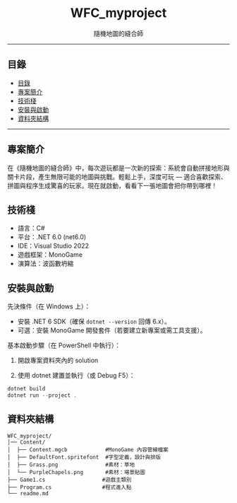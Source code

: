 <div align="center">
  <h1>WFC_myproject</h1>
  <p>隨機地圖的縫合師</p>
</div>

---
## 目錄
- [目錄](#目錄)
- [專案簡介](#專案簡介)
- [技術棧](#技術棧)
- [安裝與啟動](#安裝與啟動)
- [資料夾結構](#資料夾結構)

---

## 專案簡介

在《隨機地圖的縫合師》中，每次遊玩都是一次新的探索：系統會自動拼接地形與關卡片段，產生無限可能的地圖與挑戰。輕鬆上手，深度可玩 — 適合喜歡探索、拼圖與程序生成驚喜的玩家。現在就啟動，看看下一張地圖會把你帶到哪裡！

## 技術棧

- 語言：C#
- 平台：.NET 6.0 (net6.0)
- IDE：Visual Studio 2022
- 遊戲框架：MonoGame
- 演算法：波函數坍縮

## 安裝與啟動

先決條件（在 Windows 上）：

- 安裝 .NET 6 SDK（確保 `dotnet --version` 回傳 6.x）。
- 可選：安裝 MonoGame 開發套件（若要建立新專案或需工具支援）。

基本啟動步驟（在 PowerShell 中執行）：

1. 開啟專案資料夾內的 solution

2. 使用 dotnet 建置並執行（或 Debug F5）：

```powershell
dotnet build
dotnet run --project .
```


## 資料夾結構

```
WFC_myproject/
│── Content/
│  ├── Content.mgcb            #MonoGame 內容管線檔案
│  ├── DefaultFont.spritefont  #字型定義，設計與排版
│  ├── Grass.png               #素材：草地
│  └── PurpleChapels.png       #素材：場景貼圖
├── Game1.cs                  #遊戲主類別
├── Program.cs                #程式進入點
└── readme.md

```


